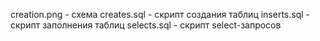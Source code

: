 creation.png - схема
creates.sql - скрипт создания таблиц
inserts.sql - скрипт заполнения таблиц
selects.sql - скрипт select-запросов
